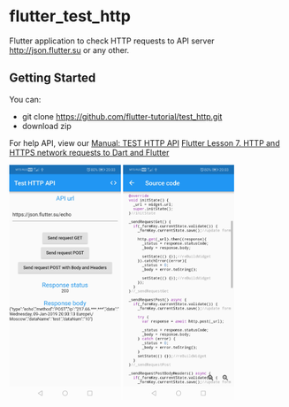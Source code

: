 # flutter_test_http

Flutter application to check HTTP requests to API server http://json.flutter.su or any other.

## Getting Started

You can:
- git clone https://github.com/flutter-tutorial/test_http.git
- download zip [](https://github.com/flutter-tutorial/test_http/archive/master.zip)

For help API, view our
[Manual: TEST HTTP API](https://json.flutter.su/)
[Flutter Lesson 7. HTTP and HTTPS network requests to Dart and Flutter](https://flutter.su/tutorial/7-HTTP-network-requests)

<img src="assets/screenshot_01.jpg" width="40%">
<img src="assets/screenshot_02.jpg" width="40%">
